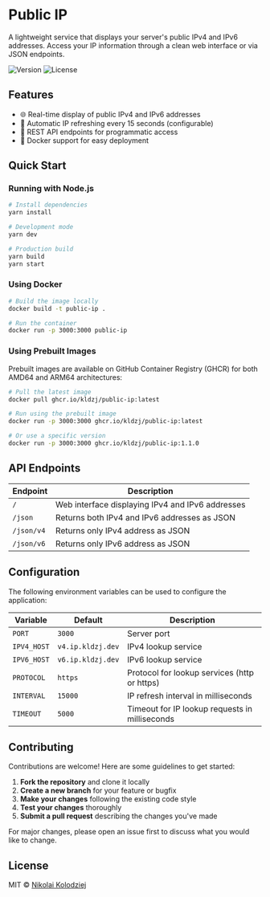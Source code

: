 # Public IP

A lightweight service that displays your server's public IPv4 and IPv6 addresses. Access your IP information through a clean web interface or via JSON endpoints.

![Version](https://img.shields.io/badge/version-1.1.0-blue)
![License](https://img.shields.io/badge/license-MIT-green)

## Features

- 🌐 Real-time display of public IPv4 and IPv6 addresses
- 🔄 Automatic IP refreshing every 15 seconds (configurable)
- 🧩 REST API endpoints for programmatic access
- 🐳 Docker support for easy deployment

## Quick Start

### Running with Node.js

```bash
# Install dependencies
yarn install

# Development mode
yarn dev

# Production build
yarn build
yarn start
```

### Using Docker

```bash
# Build the image locally
docker build -t public-ip .

# Run the container
docker run -p 3000:3000 public-ip
```

### Using Prebuilt Images

Prebuilt images are available on GitHub Container Registry (GHCR) for both AMD64 and ARM64 architectures:

```bash
# Pull the latest image
docker pull ghcr.io/kldzj/public-ip:latest

# Run using the prebuilt image
docker run -p 3000:3000 ghcr.io/kldzj/public-ip:latest

# Or use a specific version
docker run -p 3000:3000 ghcr.io/kldzj/public-ip:1.1.0
```

## API Endpoints

| Endpoint   | Description                                      |
| ---------- | ------------------------------------------------ |
| `/`        | Web interface displaying IPv4 and IPv6 addresses |
| `/json`    | Returns both IPv4 and IPv6 addresses as JSON     |
| `/json/v4` | Returns only IPv4 address as JSON                |
| `/json/v6` | Returns only IPv6 address as JSON                |

## Configuration

The following environment variables can be used to configure the application:

| Variable    | Default           | Description                                    |
| ----------- | ----------------- | ---------------------------------------------- |
| `PORT`      | `3000`            | Server port                                    |
| `IPV4_HOST` | `v4.ip.kldzj.dev` | IPv4 lookup service                            |
| `IPV6_HOST` | `v6.ip.kldzj.dev` | IPv6 lookup service                            |
| `PROTOCOL`  | `https`           | Protocol for lookup services (http or https)   |
| `INTERVAL`  | `15000`           | IP refresh interval in milliseconds            |
| `TIMEOUT`   | `5000`            | Timeout for IP lookup requests in milliseconds |

## Contributing

Contributions are welcome! Here are some guidelines to get started:

1. **Fork the repository** and clone it locally
2. **Create a new branch** for your feature or bugfix
3. **Make your changes** following the existing code style
4. **Test your changes** thoroughly
5. **Submit a pull request** describing the changes you've made

For major changes, please open an issue first to discuss what you would like to change.

## License

MIT © [Nikolai Kolodziej](https://github.com/kldzj)
